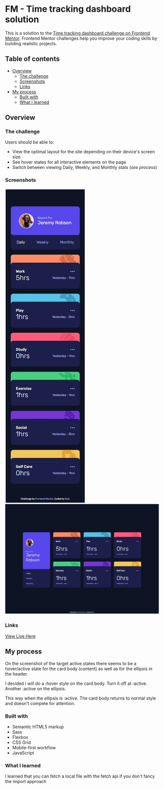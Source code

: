 # FM - Time tracking dashboard solution

This is a solution to the [Time tracking dashboard challenge on Frontend Mentor](https://www.frontendmentor.io/challenges/time-tracking-dashboard-UIQ7167Jw). Frontend Mentor challenges help you improve your coding skills by building realistic projects.

## Table of contents

- [Overview](#overview)
  - [The challenge](#the-challenge)
  - [Screenshots](#screenshots)
  - [Links](#links)
- [My process](#my-process)
  - [Built with](#built-with)
  - [What I learned](#what-i-learned)

## Overview

### The challenge

Users should be able to:

- View the optimal layout for the site depending on their device's screen size
- See hover states for all interactive elements on the page
- Switch between viewing Daily, Weekly, and Monthly stats (_see process_)

### Screenshots

![](./images/ss/375.JPG)\
![](./images/ss/1440.JPG)

### Links

[View Live Here](https://bague-rodnel.github.io/time-tracking-dashboard/)

## My process

On the screenshot of the target active states there seems to be a hover/active state for the card body (content) as well as for the ellipsis in the header.

I decided I will do a :hover style on the card body. Turn it off at :active.
Another :active on the ellipsis.

This way when the ellipsis is :active. The card body returns to normal style and doesn't compete for attention.

### Built with

- Semantic HTML5 markup
- Sass
- Flexbox
- CSS Grid
- Mobile-first workflow
- JavaScript

### What I learned

I learned that you can fetch a local file with the fetch api if you don't fancy the import approach
